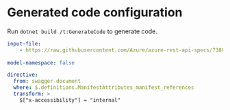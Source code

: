 # Generated code configuration

Run `dotnet build /t:GenerateCode` to generate code.

``` yaml
input-file:
    - https://raw.githubusercontent.com/Azure/azure-rest-api-specs/73800e82e3afb8f2966c2caa1dd8dc451a7c03e5/specification/containerregistry/data-plane/Azure.ContainerRegistry/preview/2019-08-15-preview/containerregistry.json
 
model-namespace: false
```

``` yaml
directive:
  from: swagger-document
  where: $.definitions.ManifestAttributes_manifest_references
  transform: >
    $["x-accessibility"] = "internal"
```
